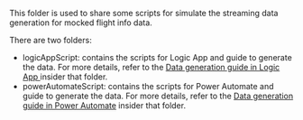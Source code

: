 
This folder is used to share some scripts for simulate the streaming data generation for mocked flight info data.

There are two folders:
- logicAppScript: contains the scripts for Logic App and guide to generate the data. For more details, refer to the [Data generation guide in Logic App ](./logicAppScript/README.md) insider that folder.
- powerAutomateScript: contains the scripts for Power Automate and guide to generate the data. For more details, refer to the [Data generation guide in Power Automate](./powerAutomateScript/README.md) insider that folder.
